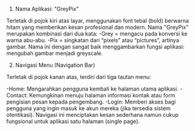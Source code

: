 1. Nama Aplikasi: "GreyPix"

Terletak di pojok kiri atas layar, menggunakan font tebal (bold) berwarna hitam yang memberikan kesan profesional dan modern. Nama "GreyPix" merupakan kombinasi dari dua kata:
-Grey = mengacu pada konversi ke warna abu-abu.
-Pix = singkatan dari “pixels” atau “pictures”, artinya gambar.
Nama ini dengan sangat baik menggambarkan fungsi aplikasi: mengubah gambar menjadi greyscale.

2. Navigasi Menu (Navigation Bar)

Terletak di pojok kanan atas, terdiri dari tiga tautan menu:

-Home: Mengarahkan pengguna kembali ke halaman utama aplikasi.
-Contact: Kemungkinan menuju halaman informasi kontak atau form pengisian pesan kepada pengembang.
-Login: Memberi akses bagi pengguna yang ingin masuk ke akun mereka (jika tersedia sistem otentikasi).
Navigasi ini menciptakan kesan sederhana namun cukup fungsional untuk aplikasi satu halaman (single page).


